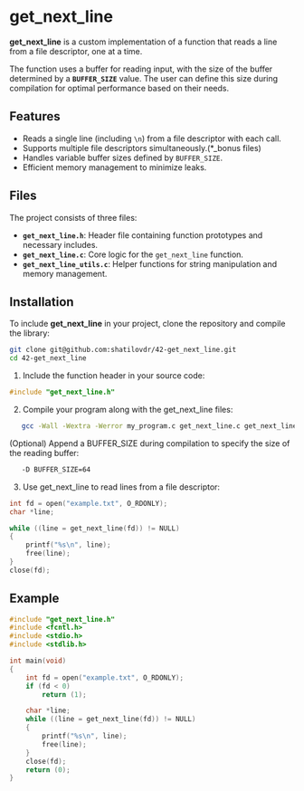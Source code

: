 # get_next_line

**get_next_line** is a custom implementation of a function that reads a line from a file descriptor, one at a time.  
  
The function uses a buffer for reading input, with the size of the buffer determined by a **`BUFFER_SIZE`** value. The user can define this size during compilation for optimal performance based on their needs.

## Features

- Reads a single line (including `\n`) from a file descriptor with each call.
- Supports multiple file descriptors simultaneously.(*_bonus files)
- Handles variable buffer sizes defined by `BUFFER_SIZE`.
- Efficient memory management to minimize leaks.

## Files

The project consists of three files:

- **`get_next_line.h`**: Header file containing function prototypes and necessary includes.
- **`get_next_line.c`**: Core logic for the `get_next_line` function.
- **`get_next_line_utils.c`**: Helper functions for string manipulation and memory management.

## Installation

To include **get_next_line** in your project, clone the repository and compile the library:

```bash
git clone git@github.com:shatilovdr/42-get_next_line.git
cd 42-get_next_line
```

1.  Include the function header in your source code:
```c
#include "get_next_line.h"
```
2.  Compile your program along with the get_next_line files:
```bash 
   gcc -Wall -Wextra -Werror my_program.c get_next_line.c get_next_line_utils.c -o my_program
```
(Optional) Append a BUFFER_SIZE during compilation to specify the size of the reading buffer:
```bash 
   -D BUFFER_SIZE=64
```
  

3.  Use get_next_line to read lines from a file descriptor:
```c
int fd = open("example.txt", O_RDONLY);
char *line;

while ((line = get_next_line(fd)) != NULL)
{
    printf("%s\n", line);
    free(line);
}
close(fd);
```

## Example
```c
#include "get_next_line.h"
#include <fcntl.h>
#include <stdio.h>
#include <stdlib.h>

int main(void)
{
    int fd = open("example.txt", O_RDONLY);
    if (fd < 0)
        return (1);

    char *line;
    while ((line = get_next_line(fd)) != NULL)
    {
        printf("%s\n", line);
        free(line);
    }
    close(fd);
    return (0);
}
```
